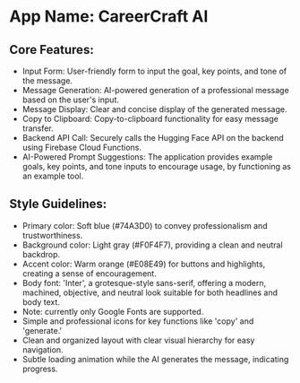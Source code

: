 # **App Name**: CareerCraft AI

## Core Features:

- Input Form: User-friendly form to input the goal, key points, and tone of the message.
- Message Generation: AI-powered generation of a professional message based on the user's input.
- Message Display: Clear and concise display of the generated message.
- Copy to Clipboard: Copy-to-clipboard functionality for easy message transfer.
- Backend API Call: Securely calls the Hugging Face API on the backend using Firebase Cloud Functions.
- AI-Powered Prompt Suggestions: The application provides example goals, key points, and tone inputs to encourage usage, by functioning as an example tool.

## Style Guidelines:

- Primary color: Soft blue (#74A3D0) to convey professionalism and trustworthiness.
- Background color: Light gray (#F0F4F7), providing a clean and neutral backdrop.
- Accent color: Warm orange (#E08E49) for buttons and highlights, creating a sense of encouragement.
- Body font: 'Inter', a grotesque-style sans-serif, offering a modern, machined, objective, and neutral look suitable for both headlines and body text.
- Note: currently only Google Fonts are supported.
- Simple and professional icons for key functions like 'copy' and 'generate.'
- Clean and organized layout with clear visual hierarchy for easy navigation.
- Subtle loading animation while the AI generates the message, indicating progress.